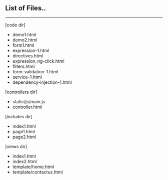 ## List of Files..


---
[code dir]
- demo1.html
- demo2.html
- form1.html
- expression-1.html
- directives.html
- expression_ng-click.html
- filters.html
- form-validation-1.html
- service-1.html
- dependency-injection-1.html


[controllers dir]
- static/js/main.js
- controller.html


[includes dir]
- index1.html
- page1.html
- page2.html


[views dir]
- index1.html
- index2.html
- template/home.html
- template/contactus.html